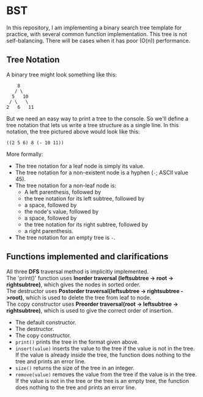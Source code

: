# BST
In this repository, I am implementing a binary search tree template for practice, with several common function implementation. 
This tree is not self-balancing. There will be cases when it has poor (O(n)) performance. 
## Tree Notation
A binary tree might look something like this:
```
    8
   / \
  5   10
 / \   \
2   6   11
```
But we need an easy way to print a tree to the console. So we'll define a tree
notation that lets us write a tree structure as a single line. In this notation,
the tree pictured above would look like this:
```
((2 5 6) 8 (- 10 11))
```
More formally:
- The tree notation for a leaf node is simply its value.
- The tree notation for a non-existent node is a hyphen (`-`; ASCII value 45).
- The tree notation for a non-leaf node is:
  - A left parenthesis, followed by
  - the tree notation for its left subtree, followed by
  - a space, followed by
  - the node's value, followed by
  - a space, followed by
  - the tree notation for its right subtree, followed by
  - a right parenthesis.
- The tree notation for an empty tree is `-`.
## Functions implemented and clarifications
All three **DFS** traversal method is implicitly implemented. <br>
The 'print()' function uses **Inorder traversal (leftsubtree -> root -> rightsubtree)**, which gives the nodes in sorted order. <br>
The destructor uses **Postorder traversal(leftsubtree -> rightsubtree ->root)**, which is used to delete the tree from leaf to node. <br>
The copy constructor uses **Preorder traversal(root -> leftsubtree -> rightsubtree)**, which is used to give the correct order of insertion. <br>
- The default constructor.
- The destructor. 
- The copy constructor.
- `print()` prints the tree in the format given above.
- `insert(value)` inserts the value to the tree if the value is not in the tree. If the value is already inside the tree, the function does nothing to the tree and prints an error line. 
- `size()` returns the size of the tree in an integer.
- `remove(value)` removes the value from the tree if the value is in the tree. If the value is not in the tree or the tree is an empty tree, the function does nothing to the tree and prints an error line. 

